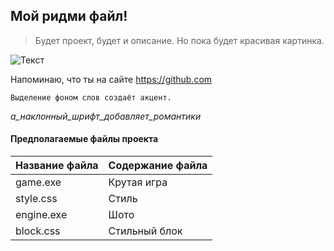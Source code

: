 ## Мой ридми файл!

> Будет проект, будет и описание.
> Но пока будет красивая картинка.

![Текст](https://images.unsplash.com/photo-1529101091764-c3526daf38fe?ixlib=rb-1.2.1&ixid=eyJhcHBfaWQiOjEyMDd9&auto=format&fit=crop&w=891&q=80)

Напоминаю, что ты на сайте <https://github.com>

`Выделение фоном слов создаёт акцент.`

_а_наклонный_шрифт_добавляет_романтики_

#### Предполагаемые файлы проекта
Название файла  | Содержание файла
----------------|----------------------
game.exe        | Крутая игра
style.css       | Стиль
engine.exe      | Шото
block.css       | Стильный блок

